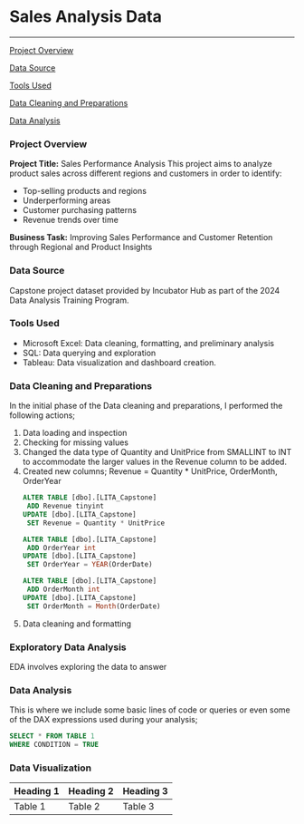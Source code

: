 # Sales Analysis Data


---

[Project Overview](#project-overview)

[Data Source](#data-source)

[Tools Used](#tools-used)

[Data Cleaning and Preparations](#data-cleaning-and-preparations)

[Data Analysis](Data-analysis)

### Project Overview 
**Project Title:** Sales Performance Analysis
This project aims to analyze product sales across different regions and customers in order to identify:
- Top-selling products and regions
- Underperforming areas
- Customer purchasing patterns
- Revenue trends over time

**Business Task:** Improving Sales Performance and Customer Retention through Regional and Product Insights

### Data Source
Capstone project dataset provided by Incubator Hub as part of the 2024 Data Analysis Training Program.

### Tools Used
- Microsoft Excel: Data cleaning, formatting, and preliminary analysis
- SQL: Data querying and exploration
- Tableau: Data visualization and dashboard creation.
    
### Data Cleaning and Preparations
In the initial phase of the Data cleaning and preparations, I performed the following actions;
1. Data loading and inspection
2. Checking for missing values
3. Changed the data type of Quantity and UnitPrice from SMALLINT to INT to accommodate the larger values in the Revenue column to be added.
4. Created new columns; Revenue = Quantity * UnitPrice, OrderMonth, OrderYear
   ``` sql
   ALTER TABLE [dbo].[LITA_Capstone]
	ADD Revenue tinyint
   UPDATE [dbo].[LITA_Capstone]
	SET Revenue = Quantity * UnitPrice

   ALTER TABLE [dbo].[LITA_Capstone]
    ADD OrderYear int
   UPDATE [dbo].[LITA_Capstone]
    SET OrderYear = YEAR(OrderDate)

   ALTER TABLE [dbo].[LITA_Capstone]
    ADD OrderMonth int
   UPDATE [dbo].[LITA_Capstone]
    SET OrderMonth = Month(OrderDate)

5. Data cleaning and formatting 

### Exploratory Data Analysis
EDA involves exploring the data to answer 

### Data Analysis
This is where we include some basic lines of code or queries or even some of the DAX expressions used during your analysis;
```SQL
SELECT * FROM TABLE 1
WHERE CONDITION = TRUE
```
### Data Visualization

| Heading 1 | Heading 2 | Heading 3|
|-----------|---------|----------|
|Table 1|Table 2|Table 3|

